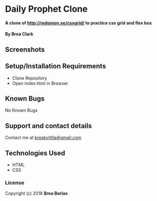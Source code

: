 # Daily Prophet Clone

#### A clone of http://redonion.se/cssgrid/ to practice css grid and flex box

#### By Brea Clark

## Screenshots

## Setup/Installation Requirements

* Clone Repository
* Open index.html in Browser

## Known Bugs

No Known Bugs

## Support and contact details

Contact me at breatortilla@gmail.com

## Technologies Used

* HTML
* CSS

### License

Copyright (c) 2018 **Brea Borlas**
